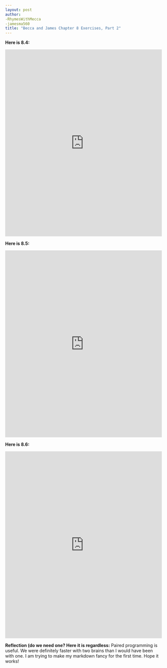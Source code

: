 ```yaml
---
layout: post
author:
-RhymesWithMecca
-jamesma560
title: "Becca and James Chapter 8 Exercises, Part 2"
---
```


**Here is 8.4:**
<iframe src="https://trinket.io/embed/python/c460c7b95a" width="100%" height="600" frameborder="0" marginwidth="0" marginheight="0" allowfullscreen></iframe>

**Here is 8.5:**
<iframe src="https://trinket.io/embed/python/bed31f5373" width="100%" height="600" frameborder="0" marginwidth="0" marginheight="0" allowfullscreen></iframe>

**Here is 8.6:**
<iframe src="https://trinket.io/embed/python/6913c1e4af" width="100%" height="600" frameborder="0" marginwidth="0" marginheight="0" allowfullscreen></iframe>

**Reflection (do we need one?  Here it is regardless:**
Paired programming is useful.  We were definitely faster with two brains than I would have been with one.  I am trying to make my 
markdown fancy for the first time.  Hope it works!
